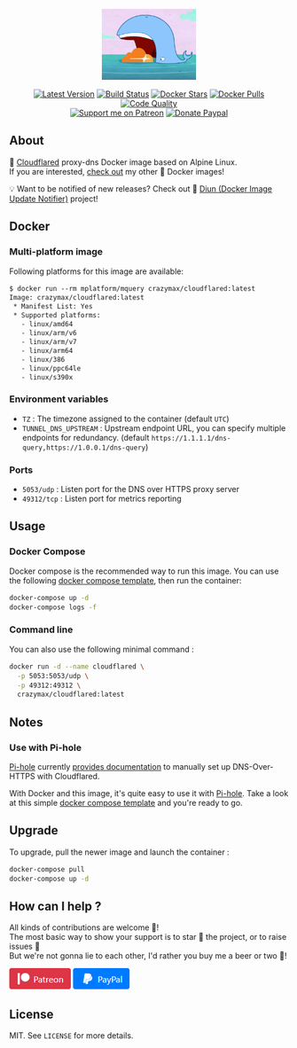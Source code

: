 <p align="center"><a href="https://github.com/crazy-max/docker-cloudflared" target="_blank"><img height="128" src=".res/docker-cloudflared.jpg"></a></p>

<p align="center">
  <a href="https://hub.docker.com/r/crazymax/cloudflared/tags?page=1&ordering=last_updated"><img src="https://img.shields.io/github/v/tag/crazy-max/docker-cloudflared?label=version&style=flat-square" alt="Latest Version"></a>
  <a href="https://github.com/crazy-max/docker-cloudflared/actions"><img src="https://github.com/crazy-max/docker-cloudflared/workflows/build/badge.svg" alt="Build Status"></a>
  <a href="https://hub.docker.com/r/crazymax/cloudflared/"><img src="https://img.shields.io/docker/stars/crazymax/cloudflared.svg?style=flat-square" alt="Docker Stars"></a>
  <a href="https://hub.docker.com/r/crazymax/cloudflared/"><img src="https://img.shields.io/docker/pulls/crazymax/cloudflared.svg?style=flat-square" alt="Docker Pulls"></a>
  <a href="https://www.codacy.com/app/crazy-max/docker-cloudflared"><img src="https://img.shields.io/codacy/grade/93db381dca8b441cb69b45b75f5e10ed.svg?style=flat-square" alt="Code Quality"></a>
  <br /><a href="https://www.patreon.com/crazymax"><img src="https://img.shields.io/badge/donate-patreon-f96854.svg?logo=patreon&style=flat-square" alt="Support me on Patreon"></a>
  <a href="https://www.paypal.me/crazyws"><img src="https://img.shields.io/badge/donate-paypal-00457c.svg?logo=paypal&style=flat-square" alt="Donate Paypal"></a>
</p>

## About

🐳 [Cloudflared](https://github.com/cloudflare/cloudflared) proxy-dns Docker image based on Alpine Linux.<br />
If you are interested, [check out](https://hub.docker.com/r/crazymax/) my other 🐳 Docker images!

💡 Want to be notified of new releases? Check out 🔔 [Diun (Docker Image Update Notifier)](https://github.com/crazy-max/diun) project!

## Docker

### Multi-platform image

Following platforms for this image are available:

```
$ docker run --rm mplatform/mquery crazymax/cloudflared:latest
Image: crazymax/cloudflared:latest
 * Manifest List: Yes
 * Supported platforms:
   - linux/amd64
   - linux/arm/v6
   - linux/arm/v7
   - linux/arm64
   - linux/386
   - linux/ppc64le
   - linux/s390x
```

### Environment variables

* `TZ` : The timezone assigned to the container (default `UTC`)
* `TUNNEL_DNS_UPSTREAM` : Upstream endpoint URL, you can specify multiple endpoints for redundancy. (default `https://1.1.1.1/dns-query,https://1.0.0.1/dns-query`)

### Ports

* `5053/udp` : Listen port for the DNS over HTTPS proxy server
* `49312/tcp` : Listen port for metrics reporting

## Usage

### Docker Compose

Docker compose is the recommended way to run this image. You can use the following [docker compose template](examples/compose/docker-compose.yml), then run the container:

```bash
docker-compose up -d
docker-compose logs -f
```

### Command line

You can also use the following minimal command :

```bash
docker run -d --name cloudflared \
  -p 5053:5053/udp \
  -p 49312:49312 \
  crazymax/cloudflared:latest
```

## Notes

### Use with Pi-hole

[Pi-hole](https://pi-hole.net/) currently [provides documentation](https://docs.pi-hole.net/guides/dns-over-https/) to manually set up DNS-Over-HTTPS with Cloudflared.

With Docker and this image, it's quite easy to use it with [Pi-hole](https://pi-hole.net/). Take a look at this simple [docker compose template](examples/pihole/docker-compose.yml) and you're ready to go.

## Upgrade

To upgrade, pull the newer image and launch the container :

```bash
docker-compose pull
docker-compose up -d
```

## How can I help ?

All kinds of contributions are welcome :raised_hands:!<br />
The most basic way to show your support is to star :star2: the project, or to raise issues :speech_balloon:<br />
But we're not gonna lie to each other, I'd rather you buy me a beer or two :beers:!

[![Support me on Patreon](.res/patreon.png)](https://www.patreon.com/crazymax) 
[![Paypal Donate](.res/paypal.png)](https://www.paypal.me/crazyws)

## License

MIT. See `LICENSE` for more details.
